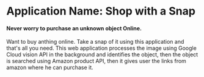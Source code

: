 # Application Name: Shop with a Snap

#### Never worry to purchase an unknown object Online.

 Want to buy anthing online. Take a snap of it using this application and that's all you need. 
 This web application processes the image using Google Cloud vision API in the background and identifies the object, then the object is searched using Amazon product API, then it gives user the links from amazon where he can purchase it.
